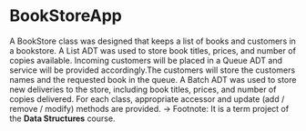 # BookStoreApp
A BookStore class was designed that keeps a list of books and customers in a bookstore. A List ADT was used to store book titles, prices, and number of copies available. Incoming customers will be placed in a Queue ADT and service will be provided accordingly.The customers will store the customers names and the requested book in the queue. A Batch ADT was used to store new deliveries to the store, including book titles, prices, and number of copies delivered. For each class, appropriate accessor and update (add / remove / modify) methods are provided.
-> Footnote: It is a term project of the <b> Data Structures</b> course.

